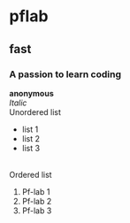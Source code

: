 # pflab
## fast
### A passion to learn coding
**anonymous**
<br/>
_Italic_
<br/>
Unordered list

- list 1
- list 2
- list 3
<br/>
Ordered list

1. Pf-lab 1
2. Pf-lab 2
3. Pf-lab 3

